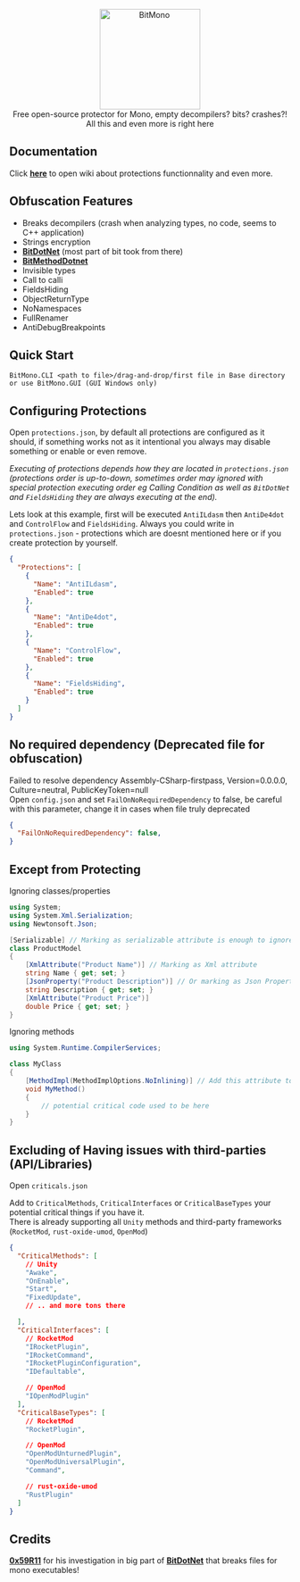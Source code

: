 <p align="center">
  <img src="https://raw.githubusercontent.com/sunnamed434/BitMono/main/BitMonoLogo.png" alt="BitMono" width="180" /><br>
  Free open-source protector for Mono, empty decompilers? bits? crashes?!<br>
  All this and even more is right here
</p>

## Documentation 
Click **[here](https://github.com/sunnamed434/BitMono/wiki)** to open wiki about protections functionnality and even more.

## Obfuscation Features
* Breaks decompilers (crash when analyzing types, no code, seems to C++ application)
* Strings encryption
* **[BitDotNet](https://github.com/0x59R11/BitDotNet)** (most part of bit took from there)
* **[BitMethodDotnet](https://github.com/sunnamed434/BitMethodDotnet)** 
* Invisible types
* Call to calli
* FieldsHiding
* ObjectReturnType
* NoNamespaces
* FullRenamer
* AntiDebugBreakpoints

## Quick Start
`BitMono.CLI <path to file>/drag-and-drop/first file in Base directory or use BitMono.GUI (GUI Windows only)`

## Configuring Protections
Open `protections.json`, by default all protections are configured as it should, if something works not as it intentional you always may disable something or enable or even remove.

_Executing of protections depends how they are located in `protections.json` (protections order is up-to-down, sometimes order may ignored with special protection executing order eg Calling Condition as well as `BitDotNet` and `FieldsHiding` they are always executing at the end)._

Lets look at this example, first will be executed `AntiILdasm` then `AntiDe4dot` and `ControlFlow` and `FieldsHiding`.
Always you could write in `protections.json` - protections which are doesnt mentioned here or if you create protection by yourself.
```json
{
  "Protections": [
    {
      "Name": "AntiILdasm",
      "Enabled": true
    },
    {
      "Name": "AntiDe4dot",
      "Enabled": true
    },
    {
      "Name": "ControlFlow",
      "Enabled": true
    },
    {
      "Name": "FieldsHiding",
      "Enabled": true
    }
  ]
}
```

## No required dependency (Deprecated file for obfuscation)
Failed to resolve dependency Assembly-CSharp-firstpass, Version=0.0.0.0, Culture=neutral, PublicKeyToken=null
<br>Open `config.json` and set `FailOnNoRequiredDependency` to false, be careful with this parameter, change it in cases when file truly deprecated
```json
{
  "FailOnNoRequiredDependency": false,
}
```

## Except from Protecting
Ignoring classes/properties
```cs
using System;
using System.Xml.Serialization;
using Newtonsoft.Json;

[Serializable] // Marking as serializable attribute is enough to ignore everything in this model
class ProductModel
{
    [XmlAttribute("Product Name")] // Marking as Xml attribute
    string Name { get; set; }
    [JsonProperty("Product Description")] // Or marking as Json Property
    string Description { get; set; }
    [XmlAttribute("Product Price")]
    double Price { get; set; }
}
```

Ignoring methods
```cs
using System.Runtime.CompilerServices;

class MyClass
{
    [MethodImpl(MethodImplOptions.NoInlining)] // Add this attribute to ignore renaming of method
    void MyMethod()
    {
        // potential critical code used to be here
    }
}
```

## Excluding of Having issues with third-parties (API/Libraries)
Open `criticals.json`

Add to `CriticalMethods`, `CriticalInterfaces` or `CriticalBaseTypes` your potential critical things if you have it. 
<br>There is already supporting all `Unity` methods and third-party frameworks (`RocketMod`, `rust-oxide-umod`, `OpenMod`)

```json
{
  "CriticalMethods": [
    // Unity
    "Awake",
    "OnEnable",
    "Start",
    "FixedUpdate",
    // .. and more tons there

  ],
  "CriticalInterfaces": [
    // RocketMod
    "IRocketPlugin",
    "IRocketCommand",
    "IRocketPluginConfiguration",
    "IDefaultable",

    // OpenMod
    "IOpenModPlugin"
  ],
  "CriticalBaseTypes": [
    // RocketMod
    "RocketPlugin",

    // OpenMod
    "OpenModUnturnedPlugin",
    "OpenModUniversalPlugin",
    "Command",

    // rust-oxide-umod
    "RustPlugin"
  ]
}
```

Credits
-------
**[0x59R11](https://github.com/0x59R11)** for his investigation in big part of **[BitDotNet](https://github.com/0x59R11/BitDotNet)** that breaks files for mono executables!